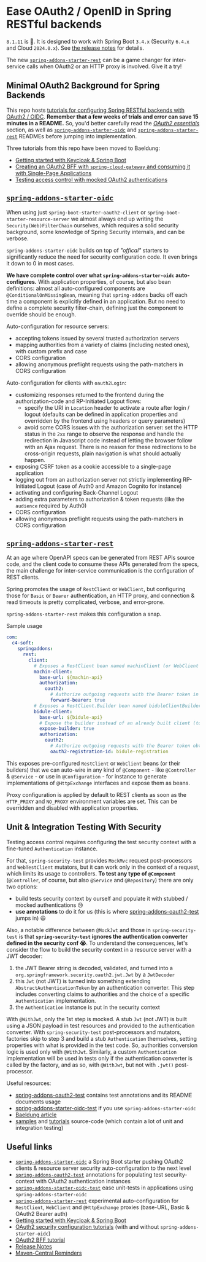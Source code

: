 # Ease OAuth2 / OpenID in Spring RESTful backends

`8.1.11` is :rocket:. It is designed to work with Spring Boot `3.4.x` (Security `6.4.x` and Cloud `2024.0.x`). See [the release notes](https://github.com/ch4mpy/spring-addons/blob/master/release-notes.md#800) for details.

The new [`spring-addons-starter-rest`](https://github.com/ch4mpy/spring-addons/tree/master/spring-addons-starter-rest) can be a game changer for inter-service calls when OAuth2 or an HTTP proxy is involved. Give it a try!

## Minimal OAuth2 Background for Spring Backends

This repo hosts [tutorials for configuring Spring RESTful backends with OAuth2 / OIDC](https://github.com/ch4mpy/spring-addons/tree/master/samples/tutorials#securing-spring-applications-with-oauth2). **Remember that a few weeks of trials and error can save 15 minutes in a README.** So, you'd better carefully read the [_OAuth2 essentials_](https://github.com/ch4mpy/spring-addons/tree/master/samples/tutorials#1-oauth2-essentials) section, as well as [`spring-addons-starter-oidc`](https://github.com/ch4mpy/spring-addons/tree/master/spring-addons-starter-oidc#spring-addons-starter-oidc) and [`spring-addons-starter-rest`](https://github.com/ch4mpy/spring-addons/tree/master/spring-addons-starter-rest#auto-configure-restclient-or-webclient-beans) READMEs before jumping into implementation.

Three tutorials from this repo have been moved to Baeldung:
- [Getting started with Keycloak & Spring Boot](https://www.baeldung.com/spring-boot-keycloak)
- [Creating an OAuth2 BFF with `spring-cloud-gateway` and consuming it with Single-Page Applications](https://www.baeldung.com/spring-cloud-gateway-bff-oauth2)
- [Testing access control with mocked OAuth2 authentications](https://www.baeldung.com/spring-oauth-testing-access-control)

## [`spring-addons-starter-oidc`](https://github.com/ch4mpy/spring-addons/tree/master/spring-addons-starter-oidc)

When using just `spring-boot-starter-oauth2-client` or `spring-boot-starter-resource-server` we almost always end up writing the `Security(Web)FilterChain` ourselves, which requires a solid security background, some knowledge of Spring Security internals, and can be verbose.

`spring-addons-starter-oidc` builds on top of _"offical"_ starters to significantly reduce the need for security configuration code. It even brings it down to 0 in most cases.

**We have complete control over what `spring-addons-starter-oidc` auto-configures.** With application properties, of course, but also bean definitions: almost all auto-configured components are `@ConditionalOnMissingBean`, meaning that `spring-addons` backs off each time a component is explicitly defined in an application. But no need to define a complete security filter-chain, defining just the component to override should be enough.

Auto-configuration for resource servers:
- accepting tokens issued by several trusted authorization servers
- mapping authorities from a variety of claims (including nested ones), with custom prefix and case
- CORS configuration
- allowing anonymous preflight requests using the path-matchers in CORS configuration

Auto-configuration for clients with `oauth2Login`:
- customizing responses returned to the frontend during the authorization-code and RP-Initiated Logout flows:
  - specify the URI in `Location` header to activate a route after login / logout (defaults can be defined in application properties and overridden by the frontend using headers or query parameters)
  - avoid some CORS issues with the authorization server: set the HTTP status in the `2xx` range to observe the response and handle the redirection in Javascript code instead of letting the browser follow with an Ajax request. There is no reason for these redirections to be cross-origin requests, plain navigation is what should actually happen.
- exposing CSRF token as a cookie accessible to a single-page application
- logging out from an authorization server not strictly implementing RP-Initiated Logout (case of Auth0 and Amazon Cognito for instance)
- activating and configuring Back-Channel Logout
- adding extra parameters to authorization & token requests (like the `audience` required by Auth0)
- CORS configuration
- allowing anonymous preflight requests using the path-matchers in CORS configuration

## [`spring-addons-starter-rest`](https://github.com/ch4mpy/spring-addons/tree/master/spring-addons-starter-rest)

At an age where OpenAPI specs can be generated from REST APIs source code, and the client code to consume these APIs generated from the specs, the main challenge for inter-service communication is the configuration of REST clients. 

Spring promotes the usage of `RestClient` or `WebClient`, but configuring those for `Basic` or `Bearer` authentication, an HTTP proxy, and connection & read timeouts is pretty complicated, verbose, and error-prone.

`spring-addons-starter-rest` makes this configuration a snap.

Sample usage
```yaml
com:
  c4-soft:
    springaddons:
      rest:
        client:
          # Exposes a RestClient bean named machinClient (or WebClient in a WebFlux app)
          machin-client:
            base-url: ${machin-api}
            authorization:
              oauth2:
                # Authorize outgoing requests with the Bearer token in the security context (possible only in a resource server app)
                forward-bearer: true
          # Exposes a RestClient.Builder bean named biduleClientBuilder (mind the "expose-builder: true")
          bidule-client:
            base-url: ${bidule-api}
            # Expose the builder instead of an already built client (to fine tune its conf)
            expose-builder: true
            authorization:
              oauth2:
                # Authorize outgoing requests with the Bearer token obtained using an OAuth2 client registration
                oauth2-registration-id: bidule-registration
```
This exposes pre-configured `RestClient` or `WebClient` beans (or their builders) that we can auto-wire in any kind of `@Component` - like `@Controller` & `@Service` - or use in `@Configuration` - for instance to generate implementations of `@HttpExchange` interfaces and expose them as beans.

Proxy configuration is applied by default to REST clients as soon as the `HTTP_PROXY` and `NO_PROXY` environment variables are set. This can be overridden and disabled with application properties.

## Unit & Integration Testing With Security

Testing access control requires configuring the test security context with a fine-tuned `Authentication` instance.

For that, `spring-security-test`  provides `MockMvc` request post-processors and `WebTestClient` mutators, but it can work only in the context of a request, which limits its usage to controllers. **To test any type of `@Component`** (`@Controller`, of course, but also `@Service` and `@Repository`) there are  only two options:
- build tests security context by ourself and populate it with stubbed / mocked authentications :cry:
- **use annotations** to do it for us (this is where [spring-addons-oauth2-test](https://github.com/ch4mpy/spring-addons/tree/master/spring-addons-oauth2-test) jumps in) :smiley:

Also, a notable difference between `@MockJwt` and those in `spring-security-test` is that **`spring-security-test` ignores the authentication converter defined in the security conf :sob:**. To understand the consequences, let's consider the flow to build the security context in a resource server with a JWT decoder:
1. the JWT Bearer string is decoded, validated, and turned into a `org.springframework.security.oauth2.jwt.Jwt` by a `JwtDecoder`
2. this `Jwt` (not JWT) is turned into something extending `AbstractAuthenticationToken` by an authentication converter. This step includes converting claims to authorities and the choice of a specific `Authentication` implementation.
3. the `Authentication` instance is put in the security context

With `@WithJwt`, only the 1st step is mocked. A stub `Jwt` (not JWT) is built using a JSON payload in test resources and provided to the authentication converter. With `spring-security-test` post-processors and mutators, factories skip to step 3 and build a stub `Authentication` themselves, setting properties with what is provided in the test code. So, authorities conversion logic is used only with `@WithJwt`. Similarly, a custom `Authentication` implementation will be used in tests only if the authentication converter is called by the factory, and as so, with `@WithJwt`, but not with `.jwt()` post-processor.

Useful resources:
- [spring-addons-oauth2-test](https://github.com/ch4mpy/spring-addons/tree/master/spring-addons-oauth2-test) contains test annotations and its README documents usage
- [spring-addons-starter-oidc-test](https://github.com/ch4mpy/spring-addons/tree/master/spring-addons-starter-oidc-test) if you use `spring-addons-starter-oidc`
- [Baeldung article](https://www.baeldung.com/spring-oauth-testing-access-control)
- [samples](https://github.com/ch4mpy/spring-addons/tree/master/samples) and [tutorials](https://github.com/ch4mpy/spring-addons/tree/master/samples/tutorials) source-code (which contain a lot of unit and integration testing)

## Useful links
- [`spring-addons-starter-oidc`](https://github.com/ch4mpy/spring-addons/tree/master/spring-addons-starter-oidc) a Spring Boot starter pushing OAuth2 clients & resource server security auto-configuration to the next level
- [`spring-addons-oauth2-test`](https://github.com/ch4mpy/spring-addons/tree/master/spring-addons-oauth2-test) annotations for populating test security-context with OAuth2 authentication instances
- [`spring-addons-starter-oidc-test`](https://github.com/ch4mpy/spring-addons/tree/master/spring-addons-starter-oidc-test) ease unit-tests in applications using `spring-addons-starter-oidc`
- [`spring-addons-starter-rest`](https://github.com/ch4mpy/spring-addons/tree/master/spring-addons-starter-rest) experimental auto-configuration for `RestClient`, `WebClient` and `@HttpExchange` proxies (base-URL, Basic & OAuth2 Bearer auth)
- [Getting started with Keycloak & Spring Boot](https://www.baeldung.com/spring-boot-keycloak)
- [OAuth2 security configuration tutorials](https://github.com/ch4mpy/spring-addons/tree/master/samples/tutorials#securing-spring-applications-with-oauth2) (with and without `spring-addons-starter-oidc`)
- [OAuth2 BFF tutorial](https://www.baeldung.com/spring-cloud-gateway-bff-oauth2)
- [Release Notes](https://github.com/ch4mpy/spring-addons/tree/master/release-notes.md)
- [Maven-Central Reminders](https://github.com/ch4mpy/spring-addons/tree/master/maven-central.md)
